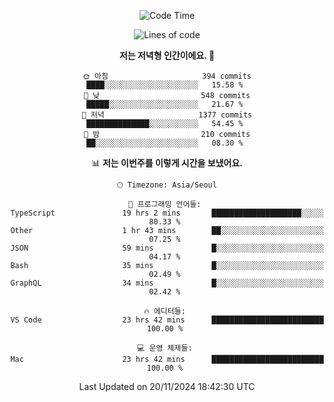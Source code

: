 <div align='center'>
 
<!--START_SECTION:waka-->
![Code Time](http://img.shields.io/badge/Code%20Time-3%2C971%20hrs%2031%20mins-blue)

![Lines of code](https://img.shields.io/badge/%EC%A0%80%EB%8A%94%20%EC%97%AC%ED%83%9C%EA%B9%8C%EC%A7%80%20-1.5%20million%20%EC%A4%84%EC%9D%98%20%EC%BD%94%EB%93%9C%EB%A5%BC%20%EC%9E%91%EC%84%B1%ED%96%88%EC%96%B4%EC%9A%94.-blue)

**저는 저녁형 인간이에요. 🦉** 

```text
🌞 아침                     394 commits         ████░░░░░░░░░░░░░░░░░░░░░   15.58 % 
🌆 낮　                     548 commits         █████░░░░░░░░░░░░░░░░░░░░   21.67 % 
🌃 저녁                     1377 commits        ██████████████░░░░░░░░░░░   54.45 % 
🌙 밤　                     210 commits         ██░░░░░░░░░░░░░░░░░░░░░░░   08.30 % 
```


📊 **저는 이번주를 이렇게 시간을 보냈어요.** 

```text
🕑︎ Timezone: Asia/Seoul

💬 프로그래밍 언어들: 
TypeScript               19 hrs 2 mins       ████████████████████░░░░░   80.33 % 
Other                    1 hr 43 mins        ██░░░░░░░░░░░░░░░░░░░░░░░   07.25 % 
JSON                     59 mins             █░░░░░░░░░░░░░░░░░░░░░░░░   04.17 % 
Bash                     35 mins             █░░░░░░░░░░░░░░░░░░░░░░░░   02.49 % 
GraphQL                  34 mins             █░░░░░░░░░░░░░░░░░░░░░░░░   02.42 % 

🔥 에디터들: 
VS Code                  23 hrs 42 mins      █████████████████████████   100.00 % 

💻 운영 체제들: 
Mac                      23 hrs 42 mins      █████████████████████████   100.00 % 
```


 Last Updated on 20/11/2024 18:42:30 UTC
<!--END_SECTION:waka-->
 </div>
<!---
Emewjin/Emewjin is a ✨ special ✨ repository because its `README.md` (this file) appears on your GitHub profile.
You can click the Preview link to take a look at your changes.
--->
